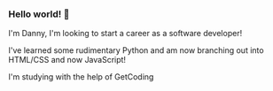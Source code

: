 ### Hello world! 👋

I'm Danny, I'm looking to start a career as a software developer!

I've learned some rudimentary Python and am now branching out into HTML/CSS and now JavaScript!

I'm studying with the help of GetCoding
